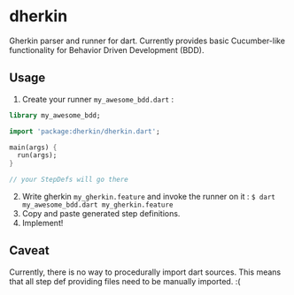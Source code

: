 dherkin
=======

Gherkin parser and runner for dart.
Currently provides basic Cucumber-like functionality
for Behavior Driven Development (BDD).


Usage
-----

1. Create your runner `my_awesome_bdd.dart` :

``` dart
library my_awesome_bdd;

import 'package:dherkin/dherkin.dart';

main(args) {
  run(args);
}

// your StepDefs will go there
```

2. Write gherkin `my_gherkin.feature` and invoke the runner on it : `$ dart my_awesome_bdd.dart my_gherkin.feature`
3. Copy and paste generated step definitions.
4. Implement!


Caveat
------

Currently, there is no way to procedurally import dart sources.
This means that all step def providing files need to be manually imported.  :(